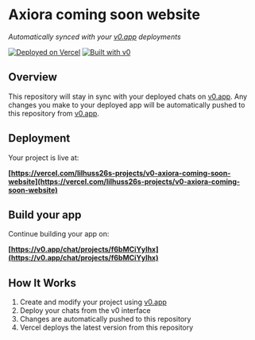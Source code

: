 # Axiora coming soon website

*Automatically synced with your [v0.app](https://v0.app) deployments*

[![Deployed on Vercel](https://img.shields.io/badge/Deployed%20on-Vercel-black?style=for-the-badge&logo=vercel)](https://vercel.com/lilhuss26s-projects/v0-axiora-coming-soon-website)
[![Built with v0](https://img.shields.io/badge/Built%20with-v0.app-black?style=for-the-badge)](https://v0.app/chat/projects/f6bMCiYylhx)

## Overview

This repository will stay in sync with your deployed chats on [v0.app](https://v0.app).
Any changes you make to your deployed app will be automatically pushed to this repository from [v0.app](https://v0.app).

## Deployment

Your project is live at:

**[https://vercel.com/lilhuss26s-projects/v0-axiora-coming-soon-website](https://vercel.com/lilhuss26s-projects/v0-axiora-coming-soon-website)**

## Build your app

Continue building your app on:

**[https://v0.app/chat/projects/f6bMCiYylhx](https://v0.app/chat/projects/f6bMCiYylhx)**

## How It Works

1. Create and modify your project using [v0.app](https://v0.app)
2. Deploy your chats from the v0 interface
3. Changes are automatically pushed to this repository
4. Vercel deploys the latest version from this repository